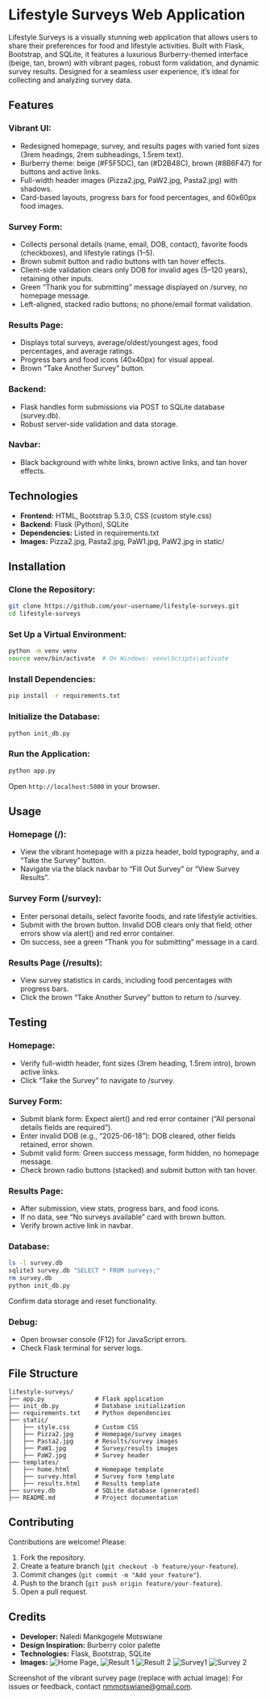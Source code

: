 Lifestyle Surveys Web Application
===================================

Lifestyle Surveys is a visually stunning web application that allows users to share their preferences for food and lifestyle activities. Built with Flask, Bootstrap, and SQLite, it features a luxurious Burberry-themed interface (beige, tan, brown) with vibrant pages, robust form validation, and dynamic survey results. Designed for a seamless user experience, it’s ideal for collecting and analyzing survey data.

Features
--------

### Vibrant UI:

* Redesigned homepage, survey, and results pages with varied font sizes (3rem headings, 2rem subheadings, 1.5rem text).
* Burberry theme: beige (#F5F5DC), tan (#D2B48C), brown (#8B6F47) for buttons and active links.
* Full-width header images (Pizza2.jpg, PaW2.jpg, Pasta2.jpg) with shadows.
* Card-based layouts, progress bars for food percentages, and 60x60px food images.

### Survey Form:

* Collects personal details (name, email, DOB, contact), favorite foods (checkboxes), and lifestyle ratings (1–5).
* Brown submit button and radio buttons with tan hover effects.
* Client-side validation clears only DOB for invalid ages (5–120 years), retaining other inputs.
* Green “Thank you for submitting” message displayed on /survey, no homepage message.
* Left-aligned, stacked radio buttons; no phone/email format validation.

### Results Page:

* Displays total surveys, average/oldest/youngest ages, food percentages, and average ratings.
* Progress bars and food icons (40x40px) for visual appeal.
* Brown “Take Another Survey” button.

### Backend:

* Flask handles form submissions via POST to SQLite database (survey.db).
* Robust server-side validation and data storage.

### Navbar:

* Black background with white links, brown active links, and tan hover effects.

Technologies
------------

* **Frontend:** HTML, Bootstrap 5.3.0, CSS (custom style.css)
* **Backend:** Flask (Python), SQLite
* **Dependencies:** Listed in requirements.txt
* **Images:** Pizza2.jpg, Pasta2.jpg, PaW1.jpg, PaW2.jpg in static/

Installation
------------

### Clone the Repository:

```bash
git clone https://github.com/your-username/lifestyle-surveys.git
cd lifestyle-surveys
```

### Set Up a Virtual Environment:

```bash
python -m venv venv
source venv/bin/activate  # On Windows: venv\Scripts\activate
```

### Install Dependencies:

```bash
pip install -r requirements.txt
```

### Initialize the Database:

```bash
python init_db.py
```

### Run the Application:

```bash
python app.py
```

Open `http://localhost:5000` in your browser.

Usage
-----

### Homepage (/):

* View the vibrant homepage with a pizza header, bold typography, and a “Take the Survey” button.
* Navigate via the black navbar to “Fill Out Survey” or “View Survey Results”.

### Survey Form (/survey):

* Enter personal details, select favorite foods, and rate lifestyle activities.
* Submit with the brown button. Invalid DOB clears only that field; other errors show via alert() and red error container.
* On success, see a green “Thank you for submitting” message in a card.

### Results Page (/results):

* View survey statistics in cards, including food percentages with progress bars.
* Click the brown “Take Another Survey” button to return to /survey.

Testing
-------

### Homepage:

* Verify full-width header, font sizes (3rem heading, 1.5rem intro), brown active links.
* Click “Take the Survey” to navigate to /survey.

### Survey Form:

* Submit blank form: Expect alert() and red error container (“All personal details fields are required”).
* Enter invalid DOB (e.g., “2025-06-18”): DOB cleared, other fields retained, error shown.
* Submit valid form: Green success message, form hidden, no homepage message.
* Check brown radio buttons (stacked) and submit button with tan hover.

### Results Page:

* After submission, view stats, progress bars, and food icons.
* If no data, see “No surveys available” card with brown button.
* Verify brown active link in navbar.

### Database:

```bash
ls -l survey.db
sqlite3 survey.db "SELECT * FROM surveys;"
rm survey.db
python init_db.py
```

Confirm data storage and reset functionality.

### Debug:

* Open browser console (F12) for JavaScript errors.
* Check Flask terminal for server logs.

File Structure
--------------

```plaintext
lifestyle-surveys/
├── app.py              # Flask application
├── init_db.py          # Database initialization
├── requirements.txt    # Python dependencies
├── static/
│   ├── style.css       # Custom CSS
│   ├── Pizza2.jpg      # Homepage/survey images
│   ├── Pasta2.jpg      # Results/survey images
│   ├── PaW1.jpg        # Survey/results images
│   ├── PaW2.jpg        # Survey header
├── templates/
│   ├── home.html       # Homepage template
│   ├── survey.html     # Survey form template
│   ├── results.html    # Results template
├── survey.db           # SQLite database (generated)
├── README.md           # Project documentation
```

Contributing
------------

Contributions are welcome! Please:

1. Fork the repository.
2. Create a feature branch (`git checkout -b feature/your-feature`).
3. Commit changes (`git commit -m "Add your feature"`).
4. Push to the branch (`git push origin feature/your-feature`).
5. Open a pull request.

Credits
-------

* **Developer:** Naledi Mankgogele Motswiane
* **Design Inspiration:** Burberry color palette
* **Technologies:** Flask, Bootstrap, SQLite
* **Images:** ![Home Page](image.png), ![Result 1](R1.png) ![Result 2](R2.png) ![Survey1](S1.png) ![Survey 2](S2.png)

Screenshot of the vibrant survey page (replace with actual image): For issues or feedback, contact [nmmotswiane@gmail.com](mailto:nmmotswiane@gmail.com).
